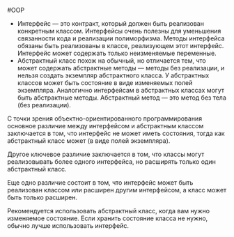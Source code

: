 #OOP 

- Интерфейс — это контракт, который должен быть реализован конкретным классом.
    Интерфейсы очень полезны для уменьшения связанности кода и реализации полиморфизма. Методы интерфейса обязаны быть реализованы в классе, реализующем этот интерфейс.
    Интерфейс может содержать только неизменяемые переменные.
- Абстрактный класс похож на обычный, но отличается тем, что может содержать абстрактные методы — методы без реализации, и нельзя создать экземпляр абстрактного класса.
    У абстрактных классов может быть состояние в виде изменяемых полей экземпляра. 
    Аналогично интерфейсам в абстрактных классах могут быть абстрактные методы. Абстрактный метод — это метод без тела (без реализации).

С точки зрения объектно-ориентированного программирования основное различие между интерфейсом и абстрактным классом заключается в том, что интерфейс не может иметь состояния, тогда как абстрактный класс может (в виде полей экземпляра).

Другое ключевое различие заключается в том, что классы могут реализовывать более одного интерфейса, но расширять только один абстрактный класс.

Еще одно различие состоит в том, что интерфейс может быть реализован классом или расширен другим интерфейсом, а класс может быть только расширен.

Рекомендуется использовать абстрактный класс, когда вам нужно изменяемое состояние. Если хранить состояние класса не нужно, обычно лучше использовать интерфейс.